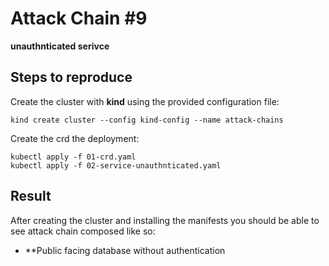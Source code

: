# Attack Chain #9


**unauthnticated serivce**

## Steps to reproduce

Create the cluster with **kind** using the provided configuration file:

```shell
kind create cluster --config kind-config --name attack-chains
```

Create the crd the deployment:

```shell
kubectl apply -f 01-crd.yaml
kubectl apply -f 02-service-unauthnticated.yaml
```

## Result

After creating the cluster and installing the manifests you should be able to see attack chain composed like so:

* **Public facing database without authentication


